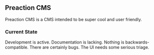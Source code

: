 ## Preaction CMS

Preaction CMS is a CMS intended to be super cool and user friendly.

### Current State

Development is active. Documentation is lacking. Nothing is backwards-compatible. There are certainly bugs. The UI needs some serious triage.
